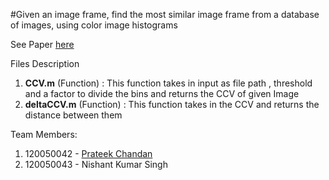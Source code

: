 #Given an image frame, find the most similar image frame from a database of images, using color image histograms

See Paper [here](http://www.cs.cornell.edu/~rdz/papers/pz-wacv96.pdf)

Files Description
1. **CCV.m** (Function) : This function takes in input as file path , threshold and a factor to divide the bins and returns the CCV of given Image
2. **deltaCCV.m** (Function) : This function takes in the CCV and returns the distance between them




Team Members:
1. 120050042 - [Prateek Chandan](http://www.prateekchandan.in)
2. 120050043 - Nishant Kumar Singh
